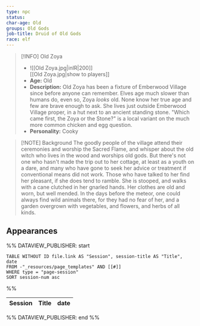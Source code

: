 ```yaml
---
type: npc
status: 
char-age: Old
groups: Old Gods
job-title: Druid of Old Gods
race: elf
---
```


>[!INFO] Old Zoya
>- ![[Old Zoya.jpg|inlR|200]]
<br/> [[Old Zoya.jpg|show to players]]
>- **Age:** Old
> - **Description:** Old Zoya has been a fixture of Emberwood Village since before anyone can remember. Elves age much slower than humans do, even so, Zoya _looks_ old. None know her true age and few are brave enough to ask. She lives just outside Emberwood Village proper, in a hut next to an ancient standing stone. "Which came first, the Zoya or the Stone?" is a local variant on the much more common chicken and egg question.
> - **Personality:** Cooky
 
 >[!NOTE] Background
 >The goodly people of the village attend their ceremonies and worship the Sacred Flame, and whisper about the old witch who lives in the wood and worships old gods. But there's not one who hasn't made the trip out to her cottage, at least as a youth on a dare, and many who have gone to seek her advice or treatment if conventional means did not work. Those who have talked to her find her pleasant, if she does tend to ramble. She is stooped, and walks with a cane clutched in her gnarled hands. Her clothes are old and worn, but well mended. In the days before the meteor, one could always find wild animals there, for they had no fear of her, and a garden overgrown with vegetables, and flowers, and herbs of all kinds.
 
## Appearances

%% DATAVIEW_PUBLISHER: start
```dataview
TABLE WITHOUT ID file.link AS "Session", session-title AS "Title", date
FROM -"_resources/page_templates" AND [[#]]
WHERE type = "page-session"
SORT session-num asc
```
%%

| Session | Title | date |
| ------- | ----- | ---- |

%% DATAVIEW_PUBLISHER: end %%